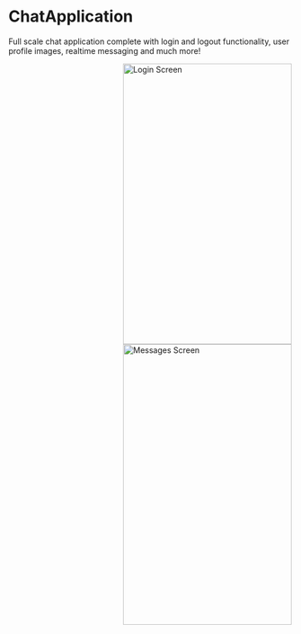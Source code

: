 # ChatApplication
Full scale chat application complete with login and logout functionality, user profile images, realtime messaging and much more!

<a target="_blank"><img align = "right" height = "500" width = "300" src="http://i65.tinypic.com/531q4n.png" border="0" alt="Login Screen"></a>

<a target="_blank"><img align = "right" height = "500" width = "300" src="http://i64.tinypic.com/143gz1e.png" border="0" alt="Messages Screen"></a>
